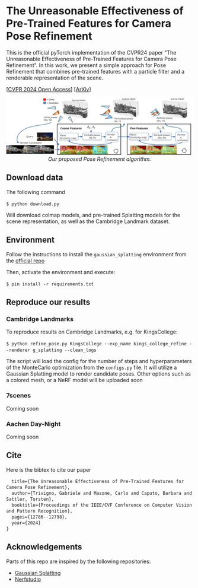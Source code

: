 
# The Unreasonable Effectiveness of Pre-Trained Features for Camera Pose Refinement

This is the official pyTorch implementation of the CVPR24 paper "The Unreasonable Effectiveness of Pre-Trained Features for Camera Pose Refinement".
In this work, we present a simple approach for Pose Refinement that combines pre-trained features with a particle filter and a renderable representation of the scene. 


[[CVPR 2024 Open Access](https://openaccess.thecvf.com/content/CVPR2024/html/Trivigno_The_Unreasonable_Effectiveness_of_Pre-Trained_Features_for_Camera_Pose_Refinement_CVPR_2024_paper.html)] [[ArXiv](https://arxiv.org/abs/2404.10438)]

<p align="center">
  <img src="./assets/new_arch_final.png">
    <br/><em>Our proposed Pose Refinement algorithm.</em>
</p>

## Download data

The following command

`$ python download.py`

Will download colmap models, and pre-trained Splatting models for the scene representation, as well as the Cambridge Landmark dataset.

## Environment

Follow the instructions to install the `gaussian_splatting` environment from the [official repo](https://github.com/graphdeco-inria/gaussian-splatting/tree/main?tab=readme-ov-file#setup)

Then, activate the environment and execute:

`$ pin install -r requirements.txt`

## Reproduce our results

### Cambridge Landmarks

To reproduce results on Cambridge Landmarks, e.g. for KingsCollege:

`$ python refine_pose.py KingsCollege --exp_name kings_college_refine --renderer g_splatting --clean_logs`

The script will load the config for the number of steps and hyperparameters of the MonteCarlo optimization from the `configs.py` file. It will utilize a Gaussian Splatting model to render candidate poses. Other options such as a colored mesh, or a NeRF model will be uploaded soon

### 7scenes

Coming soon

### Aachen Day-Night

Coming soon

## Cite
Here is the bibtex to cite our paper
```@inproceedings{trivigno2024unreasonable,
  title={The Unreasonable Effectiveness of Pre-Trained Features for Camera Pose Refinement},
  author={Trivigno, Gabriele and Masone, Carlo and Caputo, Barbara and Sattler, Torsten},
  booktitle={Proceedings of the IEEE/CVF Conference on Computer Vision and Pattern Recognition},
  pages={12786--12798},
  year={2024}
}
```


## Acknowledgements
Parts of this repo are inspired by the following repositories:
- [Gaussian Splatting](https://github.com/graphdeco-inria/gaussian-splatting)
- [Nerfstudio](https://github.com/nerfstudio-project/nerfstudio)
